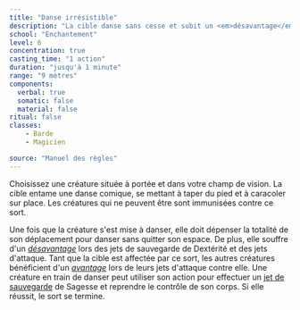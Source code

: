 ```yaml
---
title: "Danse irrésistible"
description: "La cible danse sans cesse et subit un <em>désavantage</em>."
school: "Enchantement"
level: 6
concentration: true
casting_time: "1 action"
duration: "jusqu'à 1 minute"
range: "9 mètres"
components:
  verbal: true
  somatic: false
  material: false
ritual: false
classes:
    - Barde
    - Magicien

source: "Manuel des règles"
---
```

Choisissez une créature située à portée et dans votre champ de vision. La cible entame une danse comique, se mettant à taper du pied et à caracoler sur place. Les créatures qui ne peuvent être <RT l="charmées" t="charme"/> sont immunisées contre ce sort.

Une fois que la créature s'est mise à danser, elle doit dépenser la totalité de son déplacement pour danser sans quitter son espace. De plus, elle souffre d'un [_désavantage_](/utiliser-les-caracteristiques#avantage-et-désavantage) lors des jets de sauvegarde de Dextérité et des jets d'attaque. Tant que la cible est affectée par ce sort, les autres créatures bénéficient d'un [_avantage_](/utiliser-les-caracteristiques#avantage-et-désavantage) lors de leurs jets d'attaque contre elle. Une créature en train de danser peut utiliser son action pour effectuer un [jet de sauvegarde](/utiliser-les-caracteristiques#jets-de-sauvegarde) de Sagesse et reprendre le contrôle de son corps. Si elle réussit, le sort se termine.
